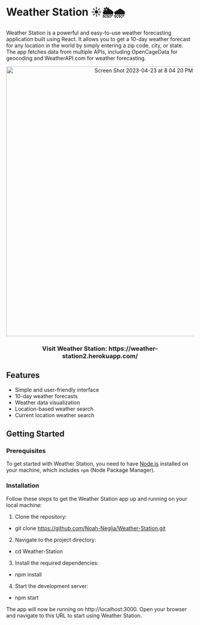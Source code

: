 # Weather Station ☀️🌦️🌧️


Weather Station is a powerful and easy-to-use weather forecasting application built using React. It allows you to get a 10-day weather forecast for any location in the world by simply entering a zip code, city, or state. The app fetches data from multiple APIs, including OpenCageData for geocoding and WeatherAPI.com for weather forecasting.

<p align="center">
<img  width="723" alt="Screen Shot 2023-04-23 at 8 04 20 PM" src="https://user-images.githubusercontent.com/104607714/233883047-09749611-5616-4738-8717-62fd4a14d501.png">
</p>

<h3 align="center">Visit Weather Station: https://weather-station2.herokuapp.com/</h3>


## Features

- Simple and user-friendly interface
- 10-day weather forecasts
- Weather data visualization
- Location-based weather search
- Current location weather search

## Getting Started

### Prerequisites

To get started with Weather Station, you need to have [Node.js](https://nodejs.org/) installed on your machine, which includes `npm` (Node Package Manager).

### Installation

Follow these steps to get the Weather Station app up and running on your local machine:

1. Clone the repository:

- git clone https://github.com/Noah-Neglia/Weather-Station.git

2. Navigate to the project directory:

- cd Weather-Station

3. Install the required dependencies:

- npm install

4. Start the development server:

- npm start

The app will now be running on http://localhost:3000. Open your browser and navigate to this URL to start using Weather Station.

